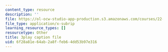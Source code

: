 ```yaml
---
content_type: resource
description: ''
file: https://ol-ocw-studio-app-production.s3.amazonaws.com/courses/22-01-introduction-to-nuclear-engineering-and-ionizing-radiation-fall-2016/6f28a81e64ab2a8ffeb64dd53b97e316_i3CzkU4Ft9U.srt
file_type: application/x-subrip
learning_resource_types: []
resourcetype: Other
title: 3play caption file
uid: 6f28a81e-64ab-2a8f-feb6-4dd53b97e316
---
```

